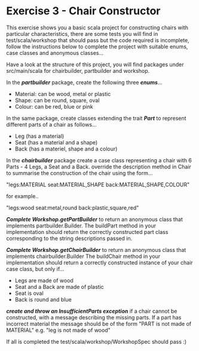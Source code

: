 # Exercise 3 - Chair Constructor

This exercise shows you a basic scala project for constructing chairs with particular characteristics, there are some tests you will find in test/scala/workshop that should pass but the code required is incomplete, follow the instructions below to complete the project with suitable enums, case classes and anonymous classes...

Have a look at the structure of this project, you will find packages under src/main/scala for chairbuilder, partbuilder and workshop.

In the ***partbuilder*** package, create the following three ***enums***...
  - Material: can be wood, metal or plastic
  - Shape: can be round, square, oval
  - Colour: can be red, blue or pink

In the same package, create classes extending the trait ***Part*** to represent different parts of a chair as follows...
  - Leg (has a material)
  - Seat (has a material and a shape)
  - Back (has a materiel, shape and a colour)
  
In the ***chairbuilder*** package create a case class representing a chair with 6 Parts - 4 Legs, a Seat and a Back.
override the description method in Chair to summarise the construction of the chair using the form...

"legs:MATERIAL seat:MATERIAL,SHAPE back:MATERIAL,SHAPE,COLOUR"

for example..

"legs:wood seat:metal,round back:plastic,square,red"

***Complete Workshop.getPartBuilder*** to return an anonymous class that implements partbuilder.Builder.
The buildPart method in your implementation should return the correctly constructed part class corresponding to the string descriptions passed in.

***Complete Workshop.getChairBuilder*** to return an anonymous class that implements chairbuilder.Builder
The buildChair method in your implementation should return a correctly constructed instance of your chair case class, but only if...
  - Legs are made of wood
  - Seat and a Back are made of plastic
  - Seat is oval
  - Back is round and blue

***create and throw an InsufficientParts exception*** if a chair cannot be constructed, with a message describing the missing parts.
If a part has incorrect material the message should be of the form "PART is not made of MATERIAL" e.g. "leg is not made of wood"

If all is completed the test/scala/workshop/WorkshopSpec should pass :)



